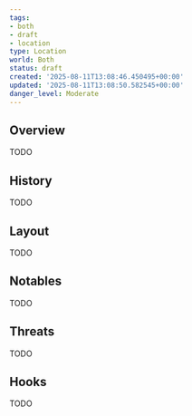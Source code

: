 ```yaml
---
tags:
- both
- draft
- location
type: Location
world: Both
status: draft
created: '2025-08-11T13:08:46.450495+00:00'
updated: '2025-08-11T13:08:50.582545+00:00'
danger_level: Moderate
---
```



## Overview

TODO
## History

TODO
## Layout

TODO
## Notables

TODO
## Threats

TODO
## Hooks

TODO
